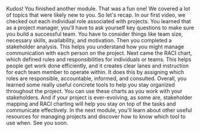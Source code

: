 Kudos! You finished another module.  That was a fun one! We covered a lot of
topics that were likely new to you. So let's recap. In our first video, we
checked out each individual role associated with projects. You learned that as a
project manager, you'll have to ask yourself key questions to make sure you
build a successful team. You have to consider things like team size, necessary
skills, availability, and motivation. Then you completed a stakeholder analysis.
This helps you understand how you might manage communication with each person on
the project. Next came the RACI chart, which defined rules and responsibilities
for individuals or teams. This helps people get work done efficiently, and it
creates clear lanes and instruction for each team member to operate within. It
does this by assigning which roles are responsible, accountable, informed, and
consulted. Overall, you learned some really useful concrete tools to help you
stay organized throughout the project. You can use these charts as you work with
your stakeholders. And if your project is ever-evolving, as some are,
stakeholder mapping and RACI charting will help you stay on top of the tasks and
communicate effectively. In the next module, you'll learn about other useful
resources for managing projects and discover how to know which tool to use when.
See you soon.